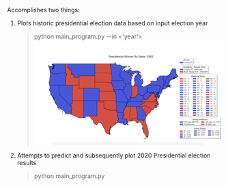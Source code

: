 Accomplishes two things:

1) Plots historic presidential election data based on input election year
   > python main_program.py --in <'year'>
   ![1992 Presidential Results](images/1992_Presidential_Results.png "1992 Presidential Results")
2) Attempts to predict and subsequently plot 2020 Presidential election results
   > python main_program.py


